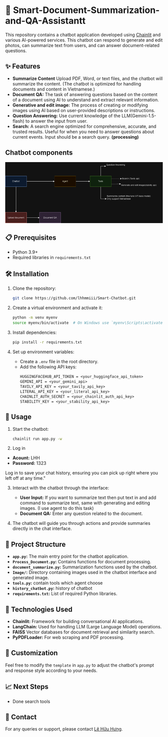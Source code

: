 # 📝 Smart-Document-Summarization-and-QA-Assistantt

This repository contains a chatbot application developed using [Chainlit](https://www.chainlit.io/) and various AI-powered services. This chatbot can respond to generate and edit photos, can summarize text from users, and can answer document-related questions.

## ✨ Features

- **Summarize Content** Upload PDF, Word, or text files, and the chatbot will summarize the content. (The chatbot is optimized for handling documents and content in Vietnamese.)
- **Document QA:** The task of answering questions based on the content of a document using AI to understand and extract relevant information.
- **Generative and edit image:** The process of creating or modifying images using AI based on user-provided descriptions or instructions.
- **Question Answering:** Use current knowledge of the LLM(Gemini-1.5-flash) to answer the input from user.
- **Search:** A search engine optimized for comprehensive, accurate, and trusted results. Useful for when you need to answer questions about current events. Input should be a search query. **(processing)**

## Chatbot components
![Chatbot Components](https://github.com/lhhmmiii/Smart-Chatbot/blob/main/Image/Chatbot_components.png)

## 📋 Prerequisites

- Python 3.9+
- Required libraries in `requirements.txt`

## 🛠️ Installation

1. Clone the repository:
    ```bash
    git clone https://github.com/lhhmmiii/Smart-Chatbot.git
    ```

2. Create a virtual environment and activate it:
    ```bash
    python -m venv myenv
    source myenv/bin/activate  # On Windows use `myenv\Scripts\activate`
    ```

3. Install dependencies:
    ```bash
    pip install -r requirements.txt
    ```

4. Set up environment variables:
    - Create a `.env` file in the root directory.
    - Add the following API keys:
        ```plaintext
        HUGGINGFACEHUB_API_TOKEN = <your_huggingface_api_token>
        GEMINI_API = <your_gemini_api>
        TAVILY_API_KEY = <your_tavily_api_key>
        LITERAL_API_KEY = <your_literal_api_key>
        CHAINLIT_AUTH_SECRET = <your_chainlit_auth_api_key>
        STABILITY_KEY = <your_stability_api_key>
        ```

## 🚀 Usage

1. Start the chatbot:
    ```bash
    chainlit run app.py -w
    ```
2. Log in

- **Acount:** LHH
- **Password:** 1323

Log in to save your chat history, ensuring you can pick up right where you left off at any time."

3. Interact with the chatbot through the interface:
    - **User Input:** If you want to summarize text then put text in and add command to summarize text, same with generating and editing images. (I use agent to do this task)
    - **Document QA:** Enter any question related to the document.

4. The chatbot will guide you through actions and provide summaries directly in the chat interface.

## 📁 Project Structure

- **`app.py`:** The main entry point for the chatbot application.
- **`Process_Document.py`:** Contains functions for document processing.
- **`document_summarize.py`:** Summarization functions used by the chatbot.
- **`Image/`:** Directory containing images used in the chatbot interface and generated image.
- **`tools.py`:** contain tools which agent choose
- **`history_chatbot.py`:** history of chatbot
- **`requirements.txt`:** List of required Python libraries.

## 🤖 Technologies Used

- **Chainlit:** Framework for building conversational AI applications.
- **LangChain:** Used for handling LLM (Large Language Model) operations.
- **FAISS** Vector databases for document retrieval and similarity search.
- **PyPDFLoader:** For web scraping and PDF processing.


## 🎨 Customization

Feel free to modify the `template` in `app.py` to adjust the chatbot's prompt and response style according to your needs.

## 📈 Next Steps

- Done search tools

## 📧 Contact

For any queries or support, please contact [Lê Hữu Hưng](mailto:lehuuhung30023010@gmail.com).
